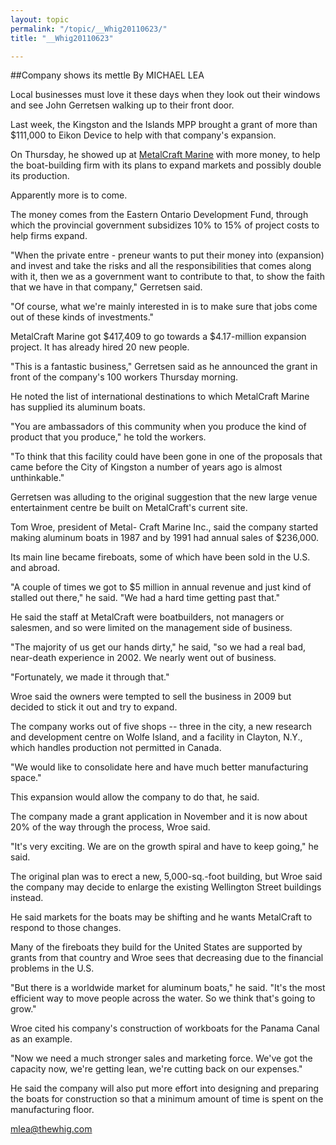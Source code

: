 ```yaml
---
layout: topic
permalink: "/topic/__Whig20110623/"
title: "__Whig20110623"

---
```


##Company shows its mettle
By MICHAEL LEA

<div class="column2">

Local businesses must love it these days when they look out their windows and see John Gerretsen walking up to their front door.

Last week, the Kingston and the Islands MPP brought a grant of more than $111,000 to Eikon Device to help with that company's expansion.

On Thursday, he showed up at <a href="http://metalcraftmarine.com">MetalCraft Marine</a> with more money, to help the boat-building firm with its plans to expand markets and possibly double its production.

Apparently more is to come.

The money comes from the Eastern Ontario Development Fund, through which the provincial government subsidizes 10% to 15% of project costs to help firms expand.

"When the private entre - preneur wants to put their money into (expansion) and invest and take the risks and all the responsibilities that comes along with it, then we as a government want to contribute to that, to show the faith that we have in that company," Gerretsen said.

"Of course, what we're mainly interested in is to make sure that jobs come out of these kinds of investments."

MetalCraft Marine got $417,409 to go towards a $4.17-million expansion project. It has already hired 20 new people.

"This is a fantastic business," Gerretsen said as he announced the grant in front of the company's 100 workers Thursday morning.

He noted the list of international destinations to which MetalCraft Marine has supplied its aluminum boats.

"You are ambassadors of this community when you produce the kind of product that you produce," he told the workers.

"To think that this facility could have been gone in one of the proposals that came before the City of Kingston a number of years ago is almost unthinkable."

Gerretsen was alluding to the original suggestion that the new large venue entertainment centre be built on MetalCraft's current site.

Tom Wroe, president of Metal- Craft Marine Inc., said the company started making aluminum boats in 1987 and by 1991 had annual sales of $236,000.

Its main line became fireboats, some of which have been sold in the U.S. and abroad.

"A couple of times we got to $5 million in annual revenue and just kind of stalled out there," he said. "We had a hard time getting past that."

He said the staff at MetalCraft were boatbuilders, not managers or salesmen, and so were limited on the management side of business.

"The majority of us get our hands dirty," he said, "so we had a real bad, near-death experience in 2002. We nearly went out of business.

"Fortunately, we made it through that."

Wroe said the owners were tempted to sell the business in 2009 but decided to stick it out and try to expand.

The company works out of five shops -- three in the city, a new research and development centre on Wolfe Island, and a facility in Clayton, N.Y., which handles production not permitted in Canada.

"We would like to consolidate here and have much better manufacturing space."

This expansion would allow the company to do that, he said.

The company made a grant application in November and it is now about 20% of the way through the process, Wroe said.

"It's very exciting. We are on the growth spiral and have to keep going," he said.

The original plan was to erect a new, 5,000-sq.-foot building, but Wroe said the company may decide to enlarge the existing Wellington Street buildings instead.

He said markets for the boats may be shifting and he wants MetalCraft to respond to those changes.

Many of the fireboats they build for the United States are supported by grants from that country and Wroe sees that decreasing due to the financial problems in the U.S.

"But there is a worldwide market for aluminum boats," he said. "It's the most efficient way to move people across the water. So we think that's going to grow."

Wroe cited his company's construction of workboats for the Panama Canal as an example.

"Now we need a much stronger sales and marketing force. We've got the capacity now, we're getting lean, we're cutting back on our expenses."

He said the company will also put more effort into designing and preparing the boats for construction so that a minimum amount of time is spent on the manufacturing floor.

</div>

mlea@thewhig.com

